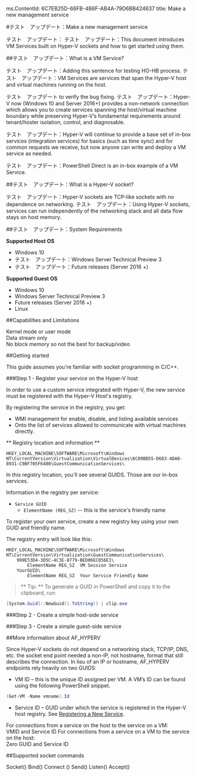 ms.ContentId: 6C7EB25D-66FB-4B6F-AB4A-79D6BB424637
title: Make a new management service

#テスト　アップデート：Make a new management service

テスト　アップデート： テスト　アップデート：This document introduces VM Services built on Hyper-V sockets and how to get started using them.

##テスト　アップデート：What is a VM Service?

テスト　アップデート：Adding this sentence for testing HO-HB process. テスト　アップデート：VM Services are services that span the Hyper-V host and virtual machines running on the host.

テスト　アップデート to verify the bug fixing. テスト　アップデート：Hyper-V now (Windows 10 and Server 2016+) provides a non-network connection which allows you to create services spanning the host/virtual machine boundary while preserving Hyper-V’s fundamental requirements around tenant/hoster isolation, control, and diagnosable.

テスト　アップデート：Hyper-V will continue to provide a base set of in-box services (integration services) for basics (such as time sync) and for common requests we receive, but now anyone can write and deploy a VM service as needed.

テスト　アップデート：PowerShell Direct is an in-box example of a VM Service.

##テスト　アップデート：What is a Hyper-V socket?

テスト　アップデート：Hyper-V sockets are TCP-like sockets with no dependence on networking. テスト　アップデート：Using Hyper-V sockets, services can run independently of the networking stack and all data flow stays on host memory.

##テスト　アップデート：System Requirements

**Supported Host OS**
*   Windows 10
*   テスト　アップデート：Windows Server Technical Preview 3
*   テスト　アップデート：Future releases (Server 2016 +)

**Supported Guest OS**
*   Windows 10
*   Windows Server Technical Preview 3
*   Future releases (Server 2016 +)
*   Linux

##Capabilities and Limitations

Kernel mode or user mode  
Data stream only    
No block memory so not the best for backup/video

##Getting started

This guide assumes you're familiar with socket programming in C/C++.

###Step 1 - Register your service on the Hyper-V host

In order to use a custom service integrated with Hyper-V, the new service must be registered with the Hyper-V Host's registry.

By registering the service in the registry, you get:
*  WMI management for enable, disable, and listing available services
*  Onto the list of services allowed to communicate with virtual machines directly.

** Registry location and information **

``` 
HKEY_LOCAL_MACHINE\SOFTWARE\Microsoft\Windows NT\CurrentVersion\Virtualization\VirtualDevices\6C09BB55-D683-4DA0-8931-C9BF705F6480\GuestCommunicationServices\
```
In this registry location, you'll see several GUIDS. Those are our in-box services.

Information in the registry per service:
* `Service GUID`
   * `ElementName (REG_SZ)` -- this is the service's friendly name

To register your own service, create a new registry key using your own GUID and friendly name.

The registry entry will look like this:
```
HKEY_LOCAL_MACHINE\SOFTWARE\Microsoft\Windows NT\CurrentVersion\Virtualization\GuestCommunicationServices\
    999E53D4-3D5C-4C3E-8779-BED06EC056E1\
        ElementName REG_SZ  VM Session Service
    YourGUID\
        ElementName REG_SZ  Your Service Friendly Name
```

> ** Tip: **  To generate a GUID in PowerShell and copy it to the clipboard, run:
``` PowerShell
[System.Guid]::NewGuid().ToString() | clip.exe
```



###Step 2 - Create a simple host-side service

###Step 3 - Create a simple guest-side service

##More information about AF_HYPERV

Since Hyper-V sockets do not depend on a networking stack, TCP/IP, DNS, etc. the socket end point needed a non-IP, not hostname, format that still describes the connection. In lieu of an IP or hostname, AF_HYPERV endpoints rely heavily on two GUIDS:
* VM ID – this is the unique ID assigned per VM. A VM’s ID can be found using the following PowerShell snippet.
```PowerShell
(Get-VM -Name vmname).Id
```
* Service ID – GUID under which the service is registered in the Hyper-V host registry. See [Registering a New Service](#GettingStarted).

For connections from a service on the host to the service on a VM:  
VMID and Service ID
For connections from a service on a VM to the service on the host:  
Zero GUID and Service ID

##Supported socket commands

Socket()
Bind()
Connect ()
Send()
Listen()
Accept()








